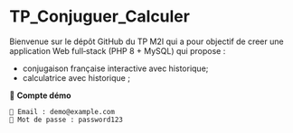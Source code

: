 #   TP_Conjuguer_Calculer

Bienvenue sur le dépôt GitHub du TP M2I qui a pour objectif de creer une application Web full‑stack (PHP 8 + MySQL) qui propose :

- conjugaison française interactive avec historique;
- calculatrice avec historique ;

🔑 **Compte démo**

```
👤 Email : demo@example.com
🔑 Mot de passe : password123
```
